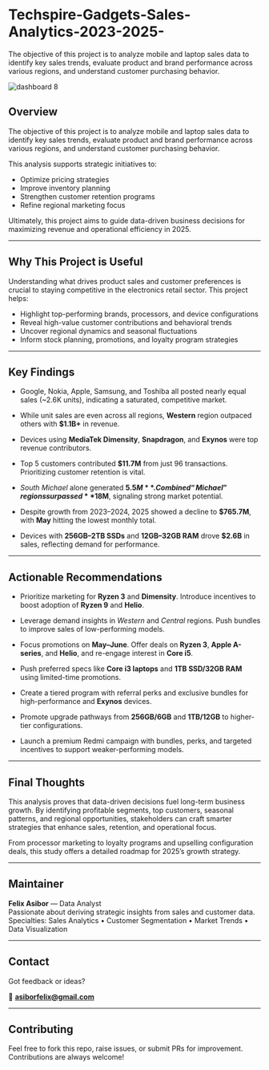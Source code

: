 # Techspire-Gadgets-Sales-Analytics-2023-2025-
The objective of this project is to analyze mobile and laptop sales data to identify key sales trends, evaluate product and brand performance across various regions, and understand customer purchasing behavior. 

![dashboard 8](https://github.com/user-attachments/assets/99238b85-d16f-4b8e-b96c-6ed845bed1dc)



## Overview

The objective of this project is to analyze mobile and laptop sales data to identify key sales trends, evaluate product and brand performance across various regions, and understand customer purchasing behavior.

This analysis supports strategic initiatives to:

- Optimize pricing strategies  
- Improve inventory planning  
- Strengthen customer retention programs  
- Refine regional marketing focus  

Ultimately, this project aims to guide data-driven business decisions for maximizing revenue and operational efficiency in 2025.

---

## Why This Project is Useful

Understanding what drives product sales and customer preferences is crucial to staying competitive in the electronics retail sector. This project helps:

- Highlight top-performing brands, processors, and device configurations  
- Reveal high-value customer contributions and behavioral trends  
- Uncover regional dynamics and seasonal fluctuations  
- Inform stock planning, promotions, and loyalty program strategies  

---

## Key Findings

- Google, Nokia, Apple, Samsung, and Toshiba all posted nearly equal sales (~2.6K units), indicating a saturated, competitive market.
  
- While unit sales are even across all regions, **Western** region outpaced others with **$1.1B+** in revenue.

- Devices using **MediaTek Dimensity**, **Snapdragon**, and **Exynos** were top revenue contributors.

- Top 5 customers contributed **$11.7M** from just 96 transactions. Prioritizing customer retention is vital.
 
- *South Michael* alone generated **$5.5M**. Combined “Michael” regions surpassed **$18M**, signaling strong market potential.

- Despite growth from 2023–2024, 2025 showed a decline to **$765.7M**, with **May** hitting the lowest monthly total.
 
- Devices with **256GB–2TB SSDs** and **12GB–32GB RAM** drove **$2.6B** in sales, reflecting demand for performance.

---

##  Actionable Recommendations

- Prioritize marketing for **Ryzen 3** and **Dimensity**. Introduce incentives to boost adoption of **Ryzen 9** and **Helio**.
 
- Leverage demand insights in *Western* and *Central* regions. Push bundles to improve sales of low-performing models.

- Focus promotions on **May–June**. Offer deals on **Ryzen 3**, **Apple A-series**, and **Helio**, and re-engage interest in **Core i5**.

- Push preferred specs like **Core i3 laptops** and **1TB SSD/32GB RAM** using limited-time promotions.

- Create a tiered program with referral perks and exclusive bundles for high-performance and **Exynos** devices.

- Promote upgrade pathways from **256GB/6GB** and **1TB/12GB** to higher-tier configurations.

- Launch a premium Redmi campaign with bundles, perks, and targeted incentives to support weaker-performing models.

---

## Final Thoughts

This analysis proves that data-driven decisions fuel long-term business growth. By identifying profitable segments, top customers, seasonal patterns, and regional opportunities, stakeholders can craft smarter strategies that enhance sales, retention, and operational focus.

From processor marketing to loyalty programs and upselling configuration deals, this study offers a detailed roadmap for 2025’s growth strategy.

---

## Maintainer

**Felix Asibor** — Data Analyst  
Passionate about deriving strategic insights from sales and customer data.  
Specialties: Sales Analytics • Customer Segmentation • Market Trends • Data Visualization

---

## Contact

Got feedback or ideas?

📧 **asiborfelix@gmail.com**

---

## Contributing

Feel free to fork this repo, raise issues, or submit PRs for improvement. Contributions are always welcome!

